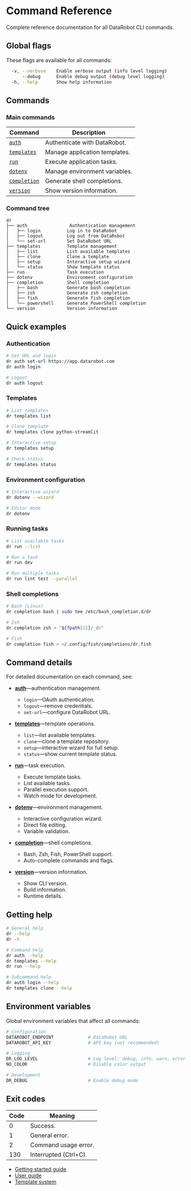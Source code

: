 # Command Reference

Complete reference documentation for all DataRobot CLI commands.

## Global flags

These flags are available for all commands:

```bash
  -v, --verbose    Enable verbose output (info level logging)
      --debug      Enable debug output (debug level logging)
  -h, --help       Show help information
```

## Commands

### Main commands

| Command | Description |
|---------|-------------|
| [`auth`](auth.md) | Authenticate with DataRobot. |
| [`templates`](templates.md) | Manage application templates. |
| [`run`](run.md) | Execute application tasks. |
| [`dotenv`](dotenv.md) | Manage environment variables. |
| [`completion`](completion.md) | Generate shell completions. |
| [`version`](version.md) | Show version information. |

### Command tree

```
dr
├── auth                Authentication management
│   ├── login          Log in to DataRobot
│   ├── logout         Log out from DataRobot
│   └── set-url        Set DataRobot URL
├── templates          Template management
│   ├── list           List available templates
│   ├── clone          Clone a template
│   ├── setup          Interactive setup wizard
│   └── status         Show template status
├── run                Task execution
├── dotenv             Environment configuration
├── completion         Shell completion
│   ├── bash           Generate bash completion
│   ├── zsh            Generate zsh completion
│   ├── fish           Generate fish completion
│   └── powershell     Generate PowerShell completion
└── version            Version information
```

## Quick examples

### Authentication

```bash
# Set URL and login
dr auth set-url https://app.datarobot.com
dr auth login

# Logout
dr auth logout
```

### Templates

```bash
# List templates
dr templates list

# Clone template
dr templates clone python-streamlit

# Interactive setup
dr templates setup

# Check status
dr templates status
```

### Environment configuration

```bash
# Interactive wizard
dr dotenv --wizard

# Editor mode
dr dotenv
```

### Running tasks

```bash
# List available tasks
dr run --list

# Run a task
dr run dev

# Run multiple tasks
dr run lint test --parallel
```

### Shell completions

```bash
# Bash (Linux)
dr completion bash | sudo tee /etc/bash_completion.d/dr

# Zsh
dr completion zsh > "${fpath[1]}/_dr"

# Fish
dr completion fish > ~/.config/fish/completions/dr.fish
```

## Command details

For detailed documentation on each command, see:

- **[auth](auth.md)**&mdash;authentication management.
  - `login`&mdash;OAuth authentication.
  - `logout`&mdash;remove credentials.
  - `set-url`&mdash;configure DataRobot URL.

- **[templates](templates.md)**&mdash;template operations.
  - `list`&mdash;list available templates.
  - `clone`&mdash;clone a template repository.
  - `setup`&mdash;interactive wizard for full setup.
  - `status`&mdash;show current template status.

- **[run](run.md)**&mdash;task execution.
  - Execute template tasks.
  - List available tasks.
  - Parallel execution support.
  - Watch mode for development.

- **[dotenv](dotenv.md)**&mdash;environment management.
  - Interactive configuration wizard.
  - Direct file editing.
  - Variable validation.

- **[completion](completion.md)**&mdash;shell completions.
  - Bash, Zsh, Fish, PowerShell support.
  - Auto-complete commands and flags.

- **[version](version.md)**&mdash;version information.
  - Show CLI version.
  - Build information.
  - Runtime details.

## Getting help

```bash
# General help
dr --help
dr -h

# Command help
dr auth --help
dr templates --help
dr run --help

# Subcommand help
dr auth login --help
dr templates clone --help
```

## Environment variables

Global environment variables that affect all commands:

```bash
# Configuration
DATAROBOT_ENDPOINT             # DataRobot URL
DATAROBOT_API_KEY              # API key (not recommended)

# Logging
DR_LOG_LEVEL                   # Log level: debug, info, warn, error
NO_COLOR                       # Disable color output

# Development
DR_DEBUG                       # Enable debug mode
```

## Exit codes

| Code | Meaning |
|------|---------|
| 0 | Success. |
| 1 | General error. |
| 2 | Command usage error. |
| 130 | Interrupted (Ctrl+C). |## See also

- [Getting started guide](../user-guide/getting-started.md)
- [User guide](../user-guide/)
- [Template system](../template-system/)
